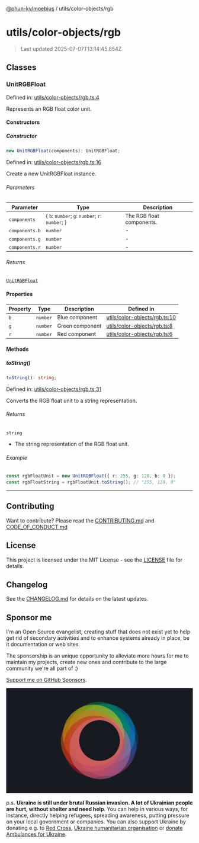 [@phun-ky/moebius](../../README.md) / utils/color-objects/rgb

# utils/color-objects/rgb

> Last updated 2025-07-07T13:14:45.854Z

##

## Classes

### UnitRGBFloat

Defined in: [utils/color-objects/rgb.ts:4](https://github.com/phun-ky/moebius/blob/main/src/utils/color-objects/rgb.ts#L4)

Represents an RGB float color unit.

#### Constructors

##### Constructor

```ts
new UnitRGBFloat(components): UnitRGBFloat;
```

Defined in: [utils/color-objects/rgb.ts:16](https://github.com/phun-ky/moebius/blob/main/src/utils/color-objects/rgb.ts#L16)

Create a new UnitRGBFloat instance.

###### Parameters

| Parameter      | Type                                             | Description               |
| -------------- | ------------------------------------------------ | ------------------------- |
| `components`   | { `b`: `number`; `g`: `number`; `r`: `number`; } | The RGB float components. |
| `components.b` | `number`                                         | -                         |
| `components.g` | `number`                                         | -                         |
| `components.r` | `number`                                         | -                         |

###### Returns

[`UnitRGBFloat`](#unitrgbfloat)

#### Properties

| Property           | Type     | Description     | Defined in                                                                                                       |
| ------------------ | -------- | --------------- | ---------------------------------------------------------------------------------------------------------------- |
| <a id="b"></a> `b` | `number` | Blue component  | [utils/color-objects/rgb.ts:10](https://github.com/phun-ky/moebius/blob/main/src/utils/color-objects/rgb.ts#L10) |
| <a id="g"></a> `g` | `number` | Green component | [utils/color-objects/rgb.ts:8](https://github.com/phun-ky/moebius/blob/main/src/utils/color-objects/rgb.ts#L8)   |
| <a id="r"></a> `r` | `number` | Red component   | [utils/color-objects/rgb.ts:6](https://github.com/phun-ky/moebius/blob/main/src/utils/color-objects/rgb.ts#L6)   |

#### Methods

##### toString()

```ts
toString(): string;
```

Defined in: [utils/color-objects/rgb.ts:31](https://github.com/phun-ky/moebius/blob/main/src/utils/color-objects/rgb.ts#L31)

Converts the RGB float unit to a string representation.

###### Returns

`string`

- The string representation of the RGB float unit.

###### Example

```ts
const rgbFloatUnit = new UnitRGBFloat({ r: 255, g: 128, b: 0 });
const rgbFloatString = rgbFloatUnit.toString(); // "255, 128, 0"
```

---

## Contributing

Want to contribute? Please read the [CONTRIBUTING.md](https://github.com/phun-ky/moebius/blob/main/CONTRIBUTING.md) and [CODE_OF_CONDUCT.md](https://github.com/phun-ky/moebius/blob/main/CODE_OF_CONDUCT.md)

## License

This project is licensed under the MIT License - see the [LICENSE](https://github.com/phun-ky/moebius/blob/main/LICENSE) file for details.

## Changelog

See the [CHANGELOG.md](https://github.com/phun-ky/moebius/blob/main/CHANGELOG.md) for details on the latest updates.

## Sponsor me

I'm an Open Source evangelist, creating stuff that does not exist yet to help get rid of secondary activities and to enhance systems already in place, be it documentation or web sites.

The sponsorship is an unique opportunity to alleviate more hours for me to maintain my projects, create new ones and contribute to the large community we're all part of :)

[Support me on GitHub Sponsors](https://github.com/sponsors/phun-ky).

![logo](https://github.com/phun-ky/moebius/blob/main/public/images/logo/logo-ring.png?raw=true)

p.s. **Ukraine is still under brutal Russian invasion. A lot of Ukrainian people are hurt, without shelter and need help**. You can help in various ways, for instance, directly helping refugees, spreading awareness, putting pressure on your local government or companies. You can also support Ukraine by donating e.g. to [Red Cross](https://www.icrc.org/en/donate/ukraine), [Ukraine humanitarian organisation](https://savelife.in.ua/en/donate-en/#donate-army-card-weekly) or [donate Ambulances for Ukraine](https://www.gofundme.com/f/help-to-save-the-lives-of-civilians-in-a-war-zone).
